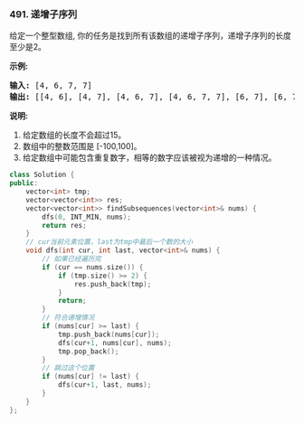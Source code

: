 ### 491. 递增子序列
<div class="notranslate"><p>给定一个整型数组, 你的任务是找到所有该数组的递增子序列，递增子序列的长度至少是2。</p>
<p><strong>示例:</strong></p>
<pre><strong>输入:</strong> [4, 6, 7, 7]
<strong>输出:</strong> [[4, 6], [4, 7], [4, 6, 7], [4, 6, 7, 7], [6, 7], [6, 7, 7], [7,7], [4,7,7]]</pre>
<p><strong>说明:</strong></p>
<ol>
<li>给定数组的长度不会超过15。</li>
<li>数组中的整数范围是 [-100,100]。</li>
<li>给定数组中可能包含重复数字，相等的数字应该被视为递增的一种情况。</li>
</ol>
</div>

```cpp
class Solution {
public:
    vector<int> tmp;
    vector<vector<int>> res;
    vector<vector<int>> findSubsequences(vector<int>& nums) {
        dfs(0, INT_MIN, nums);
        return res;
    }
    // cur当前元素位置，last为tmp中最后一个数的大小
    void dfs(int cur, int last, vector<int>& nums) {
        // 如果已经遍历完
        if (cur == nums.size()) {
            if (tmp.size() >= 2) {
                res.push_back(tmp);
            }
            return;
        }
        // 符合递增情况
        if (nums[cur] >= last) {
            tmp.push_back(nums[cur]);
            dfs(cur+1, nums[cur], nums);
            tmp.pop_back();
        }
        // 跳过这个位置
        if (nums[cur] != last) {
            dfs(cur+1, last, nums);
        }
    }
};
```

